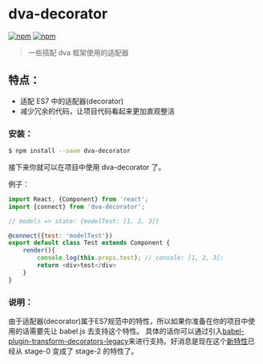 # dva-decorator
[![npm](https://img.shields.io/npm/v/dva-decorator.svg?style=flat-square)](https://www.npmjs.com/package/dva-decorator)
[![npm](https://img.shields.io/npm/l/dva-decorator.svg?style=flat-square)](https://www.npmjs.com/package/dva-decorator)

> 一些搭配 dva 框架使用的适配器

## 特点：
* 适配 ES7 中的适配器(decorator)
* 减少冗余的代码，让项目代码看起来更加直观整洁

### 安装：
```bash
$ npm install --save dva-decorator
```
接下来你就可以在项目中使用 dva-decorator 了。

例子：

```javascript
import React, {Component} from 'react';
import {connect} from 'dva-decorator';

// models => state: {modelTest: [1, 2, 3]}

@connect({test: 'modelTest'})
export default class Test extends Component {
    render(){
        console.log(this.props.test); // console: [1, 2, 3]:
        return <div>test</div>
    }
}
```

### 说明：
由于适配器(decorator)属于ES7规范中的特性，所以如果你准备在你的项目中使用的话需要先让 babel.js 去支持这个特性。
具体的话你可以通过引入[babel-plugin-transform-decorators-legacy](https://github.com/loganfsmyth/babel-plugin-transform-decorators-legacy)来进行支持。好消息是现在这个[新特性](http://tc39.github.io/proposal-decorators/)已经从 stage-0 变成了 stage-2 的特性了。